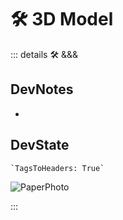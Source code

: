 # 🛠 3D Model

::: details 🛠 <dev>&&&</dev>

## DevNotes

-

## DevState

```py
`TagsToHeaders: True`
```

![PaperPhoto](/PaperPhoto/0028.jpg)

:::
